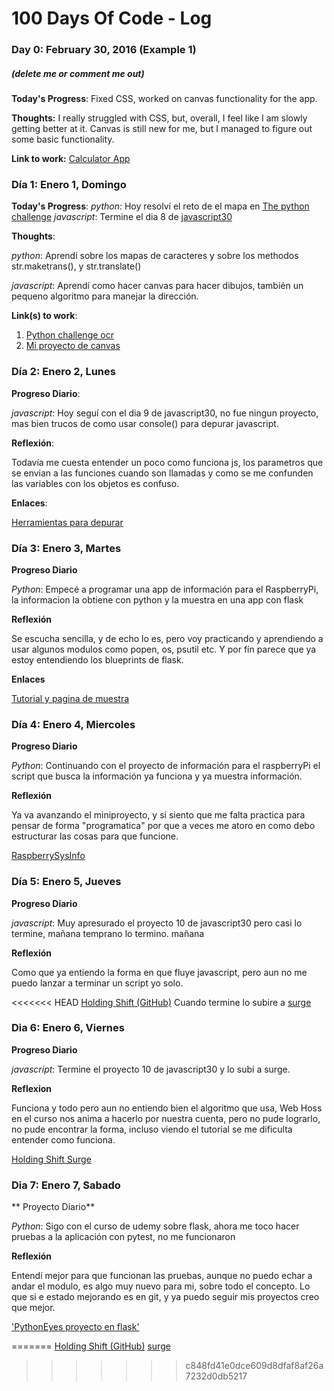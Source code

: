 # 100 Days Of Code - Log

### Day 0: February 30, 2016 (Example 1)
##### (delete me or comment me out)

**Today's Progress**: Fixed CSS, worked on canvas functionality for the app.

**Thoughts:** I really struggled with CSS, but, overall, I feel like I am slowly getting better at it. Canvas is still new for me, but I managed to figure out some basic functionality.

**Link to work:** [Calculator App](http://www.example.com)

### Día 1: Enero 1, Domingo

**Today's Progress**: 
*python*: Hoy resolví el reto de el mapa en [The python challenge](http://www.pythonchallenge.com/pc/def/map.html) 
*javascript*: Termine el dia 8 de [javascript30](http://javascript30.com)

**Thoughts**: 

*python*: Aprendí sobre los mapas de caracteres y sobre los methodos str.maketrans(), y str.translate()

*javascript*: Aprendí como hacer canvas para hacer dibujos, también un pequeno algoritmo para manejar la dirección.

**Link(s) to work**:

1. [Python challenge ocr](http://www.pythonchallenge.com/pc/def/ocr.html)
2. [Mi proyecto de canvas](https://github.com/ponkbrown/30ProyectosJavascript/tree/master/8Canvas)

### Día 2: Enero 2, Lunes

**Progreso Diario**:

*javascript*: Hoy seguí con el dia 9 de javascript30, no fue ningun proyecto, mas bien
trucos de como usar console() para depurar javascript.

**Reflexión**:

Todavía me cuesta entender un poco como funciona js, los parametros que se envian a las funciones cuando son llamadas
y como se me confunden las variables con los objetos es confuso.

**Enlaces**:

[Herramientas para depurar](https://github.com/ponkbrown/30ProyectosJavascript/tree/master/9Tools)

### Día 3: Enero 3, Martes

**Progreso Diario**

*Python*: Empecé a programar una app de información para el RaspberryPi, la informacion la obtiene con python y la muestra
en una app con flask

**Reflexión**

Se escucha sencilla, y de echo lo es, pero voy practicando y aprendiendo a usar algunos modulos como popen, os, psutil etc. Y por 
fín parece que ya estoy entendiendo los blueprints de flask.

**Enlaces**

[Tutorial y pagina de muestra](http://www.ashokraja.me/post/Raspberry-Pi-System-Information-Web-Application-with-Python-and-Flask.aspx)

### Día 4: Enero 4, Miercoles

**Progreso Diario**

*Python*: Continuando con el proyecto de información para el raspberryPi
el script que busca la información ya funciona y ya muestra información.

**Reflexión**

Ya va avanzando el miniproyecto, y si siento que me falta practica para 
pensar de forma "programatica" por que a veces me atoro en como debo 
estructurar las cosas para que funcione.

[RaspberrySysInfo](https://github.com/ponkbrown/RaspberrySysInfo)

### Día 5: Enero 5, Jueves

**Progreso Diario**

*javascript*: Muy apresurado el proyecto 10 de javascript30 pero casi lo
termine, mañana temprano lo termino.
mañana

**Reflexión**

Como que ya entiendo la forma en que fluye javascript, pero aun no me puedo
lanzar a terminar un script yo solo.

<<<<<<< HEAD
[Holding Shift (GitHub)](https://github.com/ponkbrown/30ProyectosJavascript/tree/master/10%20HoldShift) Cuando termine lo subire a [surge](https://surge.sh)

### Dia 6: Enero 6, Viernes

**Progreso Diario**

*javascript*: Termine el proyecto 10 de javascript30 y lo subi a surge.

**Reflexion**

Funciona y todo pero aun no entiendo bien el algoritmo que usa, Web Hoss en
el curso nos anima a hacerlo por nuestra cuenta, pero no pude lograrlo, no pude encontrar la forma, incluso viendo el tutorial se me dificulta entender como funciona.

[Holding Shift Surge](http://hold-shift.surge.sh/)

### Dia 7: Enero 7, Sabado

** Proyecto Diario**

*Python*: Sigo con el curso de udemy sobre flask, ahora me toco hacer pruebas a la aplicación con pytest, no me funcionaron

**Reflexión** 

Entendí mejor para que funcionan las pruebas, aunque no puedo echar a andar el modulo, es algo muy nuevo para mi, sobre todo el concepto. Lo que si 
e estado mejorando es en git, y ya puedo seguir mis proyectos creo que mejor.

['PythonEyes proyecto en flask'](https://github.com/ponkbrown/pythoneyes)


=======
[Holding Shift (GitHub)](https://github.com/ponkbrown/30ProyectosJavascript/tree/master/10%20HoldShift) [surge](https://hold-shift.surge.sh)
>>>>>>> c848fd41e0dce609d8dfaf8af26a7232d0db5217
